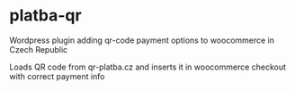 # platba-qr
Wordpress plugin adding qr-code payment options to woocommerce in Czech Republic

Loads QR code from qr-platba.cz and inserts it in woocommerce checkout with correct payment info
